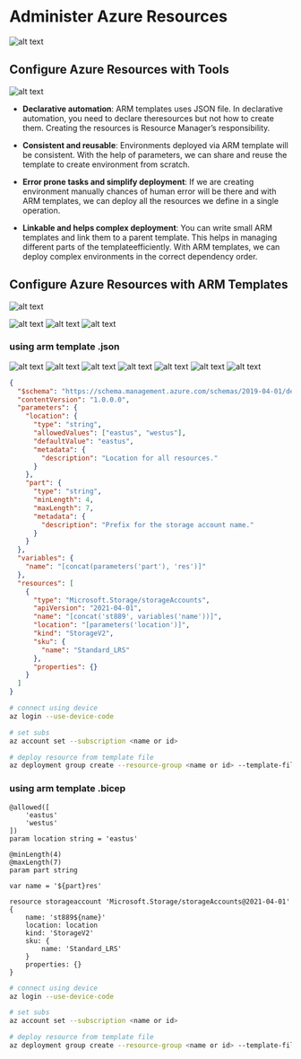 # Administer Azure Resources

![alt text](images/arm-1.png)

## Configure Azure Resources with Tools

![alt text](images/arm-template.png)

- **Declarative automation**:
  ARM templates uses JSON file. In declarative automation, you need to declare theresources but not how to create them. Creating the resources is Resource Manager’s responsibility.

- **Consistent and reusable**:
  Environments deployed via ARM template will be consistent. With the help of parameters, we can share and reuse the template to create environment from scratch.

- **Error prone tasks and simplify deployment**:
  If we are creating environment manually chances of human error will be there and with ARM templates, we can deploy all the resources we define in a single operation.

- **Linkable and helps complex deployment**:
  You can write small ARM templates and link them to a parent template. This helps in managing different parts of the templateefficiently. With ARM templates, we can deploy complex environments in the correct dependency order.

## Configure Azure Resources with ARM Templates

![alt text](images/az-tools.png)

![alt text](images/arm-design-1.png)
![alt text](images/arm-design-2.png)
![alt text](images/arm-design-3.png)

### using arm template .json

![alt text](images/arm-template-json.png)
![alt text](images/arm-template-json-1.png)
![alt text](images/arm-template-json-2.png)
![alt text](images/arm-template-json-3.png)
![alt text](images/arm-template-json-4.png)
![alt text](images/arm-template-json-5.png)
![alt text](images/arm-template-json-6.png)

```json
{
  "$schema": "https://schema.management.azure.com/schemas/2019-04-01/deploymentTemplate.json#",
  "contentVersion": "1.0.0.0",
  "parameters": {
    "location": {
      "type": "string",
      "allowedValues": ["eastus", "westus"],
      "defaultValue": "eastus",
      "metadata": {
        "description": "Location for all resources."
      }
    },
    "part": {
      "type": "string",
      "minLength": 4,
      "maxLength": 7,
      "metadata": {
        "description": "Prefix for the storage account name."
      }
    }
  },
  "variables": {
    "name": "[concat(parameters('part'), 'res')]"
  },
  "resources": [
    {
      "type": "Microsoft.Storage/storageAccounts",
      "apiVersion": "2021-04-01",
      "name": "[concat('st889', variables('name'))]",
      "location": "[parameters('location')]",
      "kind": "StorageV2",
      "sku": {
        "name": "Standard_LRS"
      },
      "properties": {}
    }
  ]
}
```

```bash
# connect using device
az login --use-device-code

# set subs
az account set --subscription <name or id>

# deploy resource from template file
az deployment group create --resource-group <name or id> --template-file <path to template file>
```

### using arm template .bicep

```bicep
@allowed([
    'eastus'
    'westus'
])
param location string = 'eastus'

@minLength(4)
@maxLength(7)
param part string

var name = '${part}res'

resource storageaccount 'Microsoft.Storage/storageAccounts@2021-04-01' {
    name: 'st889${name}'
    location: location
    kind: 'StorageV2'
    sku: {
        name: 'Standard_LRS'
    }
    properties: {}
}
```

```bash
# connect using device
az login --use-device-code

# set subs
az account set --subscription <name or id>

# deploy resource from template file
az deployment group create --resource-group <name or id> --template-file <path to template file>
```

